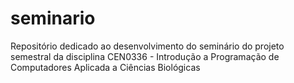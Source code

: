 # seminario
Repositório dedicado ao desenvolvimento do seminário do projeto semestral da disciplina CEN0336 - Introdução a Programação de Computadores Aplicada a Ciências Biológicas
